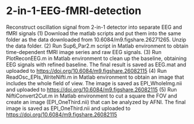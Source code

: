 # 2-in-1-EEG-fMRI-detection
Reconstruct oscillation signal from 2-in-1 detector into separate EEG and fMRI signals
(1) Download the matlab scripts and put them into the same folder as the data downloaded from 10.6084/m9.figshare.26271265. Unzip the data folder.
(2) Run Sup6_Par2.m script in Matlab environment to obtain time-dependent fMRI image series and raw EEG signals. 
(3) Run PlotReconEEG.m in Matlab environment to clean up the baseline, obtaining EEG signals with refined baseline. The final result is saved as EEG.mat and uploaded to https://doi.org/10.6084/m9.figshare.26082115
(4) Run ReadOsc_EPIs_WriteNifti.m in Matlab environment to obtain an image that includes the whole field of view. The image is saved as EPI_WholeImg.nii and uploaded to https://doi.org/10.6084/m9.figshare.26082115 
(5) Run NiftiConvert2Cut.m in Matlab environment to cut a square the FOV and create an image (EPI_OneThird.nii) that can be analyzed by AFNI. The final image is saved as EPI_OneThird.nii and uploaded to https://doi.org/10.6084/m9.figshare.26082115 
